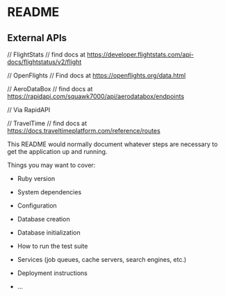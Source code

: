 # README

## External APIs

// FlightStats
// find docs at <https://developer.flightstats.com/api-docs/flightstatus/v2/flight>

// OpenFlights
// Find docs at <https://openflights.org/data.html>

// AeroDataBox
// find docs at <https://rapidapi.com/squawk7000/api/aerodatabox/endpoints>

// Via RapidAPI

// TravelTime
// find docs at <https://docs.traveltimeplatform.com/reference/routes>

This README would normally document whatever steps are necessary to get the
application up and running.

Things you may want to cover:

* Ruby version

* System dependencies

* Configuration

* Database creation

* Database initialization

* How to run the test suite

* Services (job queues, cache servers, search engines, etc.)

* Deployment instructions

* ...
